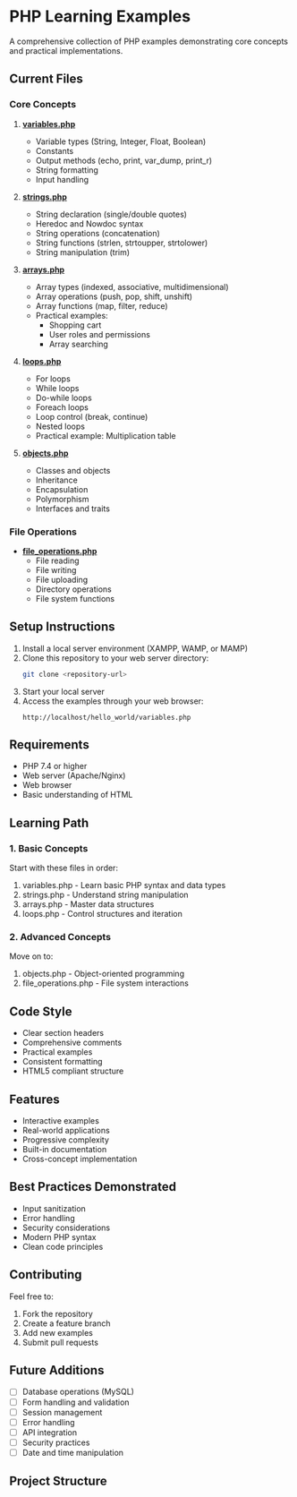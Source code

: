 # PHP Learning Examples

A comprehensive collection of PHP examples demonstrating core concepts and practical implementations.

## Current Files

### Core Concepts

1. **[variables.php](hello_world/variables.php)**

   - Variable types (String, Integer, Float, Boolean)
   - Constants
   - Output methods (echo, print, var_dump, print_r)
   - String formatting
   - Input handling

2. **[strings.php](hello_world/strings.php)**

   - String declaration (single/double quotes)
   - Heredoc and Nowdoc syntax
   - String operations (concatenation)
   - String functions (strlen, strtoupper, strtolower)
   - String manipulation (trim)

3. **[arrays.php](hello_world/arrays.php)**

   - Array types (indexed, associative, multidimensional)
   - Array operations (push, pop, shift, unshift)
   - Array functions (map, filter, reduce)
   - Practical examples:
     - Shopping cart
     - User roles and permissions
     - Array searching

4. **[loops.php](hello_world/loops.php)**

   - For loops
   - While loops
   - Do-while loops
   - Foreach loops
   - Loop control (break, continue)
   - Nested loops
   - Practical example: Multiplication table

5. **[objects.php](hello_world/objects.php)**
   - Classes and objects
   - Inheritance
   - Encapsulation
   - Polymorphism
   - Interfaces and traits

### File Operations

- **[file_operations.php](hello_world/file_operations.php)**
  - File reading
  - File writing
  - File uploading
  - Directory operations
  - File system functions

## Setup Instructions

1. Install a local server environment (XAMPP, WAMP, or MAMP)
2. Clone this repository to your web server directory:
   ```bash
   git clone <repository-url>
   ```
3. Start your local server
4. Access the examples through your web browser:
   ```
   http://localhost/hello_world/variables.php
   ```

## Requirements

- PHP 7.4 or higher
- Web server (Apache/Nginx)
- Web browser
- Basic understanding of HTML

## Learning Path

### 1. Basic Concepts

Start with these files in order:

1. variables.php - Learn basic PHP syntax and data types
2. strings.php - Understand string manipulation
3. arrays.php - Master data structures
4. loops.php - Control structures and iteration

### 2. Advanced Concepts

Move on to:

1. objects.php - Object-oriented programming
2. file_operations.php - File system interactions

## Code Style

- Clear section headers
- Comprehensive comments
- Practical examples
- Consistent formatting
- HTML5 compliant structure

## Features

- Interactive examples
- Real-world applications
- Progressive complexity
- Built-in documentation
- Cross-concept implementation

## Best Practices Demonstrated

- Input sanitization
- Error handling
- Security considerations
- Modern PHP syntax
- Clean code principles

## Contributing

Feel free to:

1. Fork the repository
2. Create a feature branch
3. Add new examples
4. Submit pull requests

## Future Additions

- [ ] Database operations (MySQL)
- [ ] Form handling and validation
- [ ] Session management
- [ ] Error handling
- [ ] API integration
- [ ] Security practices
- [ ] Date and time manipulation

## Project Structure
